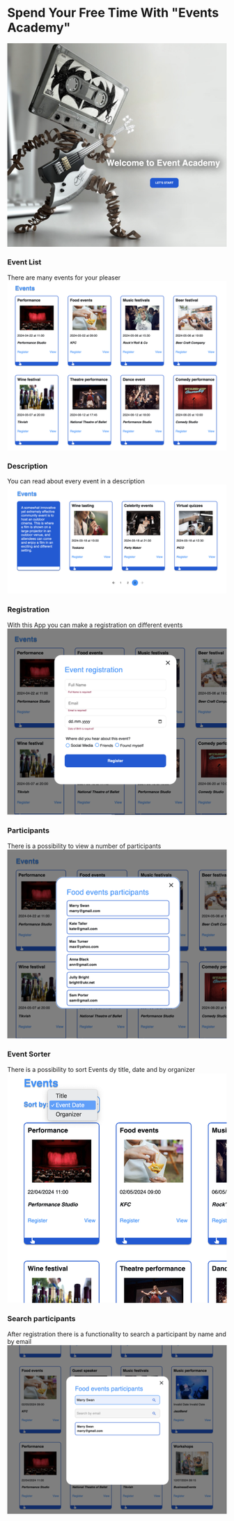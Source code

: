 # Spend Your Free Time With "Events Academy"

![Welcome.page](./src/assets/welcome.png)

### Event List

There are many events for your pleaser ![Catalog](./src/assets/event.png)

### Description

You can read about every event in a description
![Catalog](./src/assets/decription.png)

### Registration

With this App you can make a registration on different events
![Catalog](./src/assets/register.png)

### Participants

There is a possibility to view a number of participants
![Catalog](./src/assets/view.png)

### Event Sorter

There is a possibility to sort Events dy title, date and by organizer
![Catalog](./src/assets/sort.png)

### Search participants

After registration there is a functionality to search a participant by name and by email
![Catalog](./src/assets/search.png)
